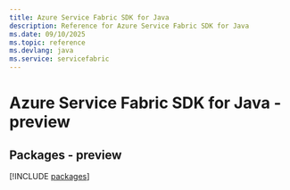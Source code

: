 ```yaml
---
title: Azure Service Fabric SDK for Java
description: Reference for Azure Service Fabric SDK for Java
ms.date: 09/10/2025
ms.topic: reference
ms.devlang: java
ms.service: servicefabric
---
```

# Azure Service Fabric SDK for Java - preview
## Packages - preview
[!INCLUDE [packages](service-fabric-index.md)]